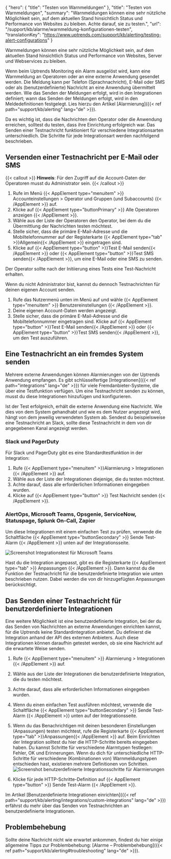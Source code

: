 {
  "hero": {
    "title": "Testen von Warnmeldungen"
  },
  "title": "Testen von Warnmeldungen",
  "summary": "Warnmeldungen können eine sehr nützliche Möglichkeit sein, auf dem aktuellen Stand hinsichtlich Status und Performance von Websites zu bleiben. Achte darauf, sie zu testen.",
  "url": "/support/kb/alarme/warnmeldung-konfigurationen-testen",
  "translationKey": "https://www.uptrends.com/support/kb/alerting/testing-alert-configurations"
}

Warnmeldungen können eine sehr nützliche Möglichkeit sein, auf dem aktuellen Stand hinsichtlich Status und Performance von Websites, Server und Webservices zu bleiben.

Wenn beim Uptrends Monitoring ein Alarm ausgelöst wird, kann eine Warnmeldung an Operatoren oder an eine externe Anwendung gesendet werden. Die Meldung kann per Telefon (Sprachnachricht), E-Mail oder SMS oder als (benutzerdefinierte) Nachricht an eine Anwendung übermittelt werden. Wie das Senden der Meldungen erfolgt, wird in den Integrationen definiert; wann das Senden der Meldungen erfolgt, wird in den Meldedefinitionen festgelegt. Lies hierzu den Artikel [Alarmierung]({{< ref path="support/kb/alerting" lang="de" >}}).

Da es wichtig ist, dass die Nachrichten den Operator oder die Anwendung erreichen, solltest du testen, dass ihre Einrichtung erfolgreich war. Das Senden einer Testnachricht funktioniert für verschiedene Integrationsarten unterschiedlich. Die Schritte für jede Integrationsart werden nachfolgend beschrieben.

## Versenden einer Testnachricht per E-Mail oder SMS

{{< callout >}}
**Hinweis**: Für den Zugriff auf die Account-Daten der Operatoren musst du Administrator sein.
{{< /callout >}}

1. Rufe im Menü {{< AppElement type="menuitem" >}} Accounteinstellungen > Operator und Gruppen (und Subaccounts) {{< /AppElement >}} auf.
2. Klicke auf {{< AppElement type="buttonPrimary" >}} Alle Operatoren anzeigen {{< /AppElement >}}.
3. Wähle aus der Liste der Operatoren den Operator, bei dem du die Übermittlung der Nachrichten testen möchtest.
4. Stelle sicher, dass die primäre E-Mail-Adresse und die Mobiltelefonnummer auf der Registerkarte {{< AppElement type="tab" >}}Allgemein{{< /AppElement >}} eingetragen sind.
5. Klicke auf {{< AppElement type="button" >}}Test E-Mail senden{{< /AppElement >}} oder {{< AppElement type="button" >}}Test SMS senden{{< /AppElement >}}, um eine E-Mail oder eine SMS zu senden.

Der Operator sollte nach der Initiierung eines Tests eine Test-Nachricht erhalten.

Wenn du nicht Administrator bist, kannst du dennoch Testnachrichten für deinen eigenen Account senden.

1. Rufe das Nutzermenü unten im Menü auf und wähle {{< AppElement type="menuitem" >}} Benutzereinstellungen {{< /AppElement >}}.
2. Deine eigenen Account-Daten werden angezeigt.
3. Stelle sicher, dass die primäre E-Mail-Adresse und die Mobiltelefonnummer eingetragen sind. Klicke auf {{< AppElement type="button" >}}Test E-Mail senden{{< /AppElement >}} oder {{< AppElement type="button" >}}Test SMS senden{{< /AppElement >}}, um den Test auszuführen.

## Eine Testnachricht an ein fremdes System senden

Mehrere externe Anwendungen können Alarmierungen von der Uptrends Anwendung empfangen. Es gibt schlüsselfertige [Integrationen]({{< ref path="integrations" lang="de" >}}) für viele Fremdanbieter-Systeme, die über eine Testfunktion verfügen. Um eine Testnachricht senden zu können, musst du diese Integrationen hinzufügen und konfigurieren.

Ist der Test erfolgreich, erhält die externe Anwendung eine Nachricht. Wie dies von dem System gehandhabt und wie es dem Nutzer angezeigt wird, hängt von dem jeweilig verwendeten System ab. Sendest du beispielsweise eine Testnachricht an Slack, sollte diese Testnachricht in dem von dir angegebenen Kanal angezeigt werden.

### Slack und PagerDuty

Für Slack und PagerDuty gibt es eine Standardtestfunktion in der Integration:

1.  Rufe {{< AppElement type="menuitem" >}}Alarmierung > Integrationen {{< /AppElement >}} auf.
2.  Wähle aus der Liste der Integrationen diejenige, die du testen möchtest.
3.  Achte darauf, dass alle erforderlichen Informationen eingegeben wurden.
4.  Klicke auf {{< AppElement type="button" >}} Test Nachricht senden {{< /AppElement >}}.

### AlertOps, Microsoft Teams, Opsgenie, ServiceNow, Statuspage, Splunk On-Call, Zapier

Um diese Integrationen mit einem einfachen Test zu prüfen, verwende die Schaltfläche {{< AppElement type="buttonSecondary" >}} Sende Test-Alarm {{< /AppElement >}} unten auf der Integrationsseite.

![Screenshot Integrationstest für Microsoft Teams](/img/content/scr_test-message-to-microsoft-teams.min.png)

Hast du die Integration angepasst, gibt es die Registerkarte {{< AppElement type="tab" >}} Anpassungen {{< /AppElement >}}. Dann kannst du die Funktion der Testnachricht für die benutzerdefinierte Integration wie unten beschrieben nutzen. Dabei werden die von dir hinzugefügten Anpassungen berücksichtigt.

## Das Senden einer Testnachricht für benutzerdefinierte Integrationen

Eine weitere Möglichkeit ist eine benutzerdefinierte Integration, bei der du das Senden von Nachrichten an externe Anwendungen einrichten kannst, für die Uptrends keine Standardintegration anbietet. Du definierst die Integration anhand der API des externen Anbieters. Auch diese Integrationen können daraufhin getestet werden, ob sie eine Nachricht auf die erwartete Weise senden.

1.  Rufe {{< AppElement type="menuitem" >}} Alarmierung > Integrationen {{< /AppElement >}} auf.
2.  Wähle aus der Liste der Integrationen die benutzerdefinierte Integration, die du testen möchtest.
3.  Achte darauf, dass alle erforderlichen Informationen eingegeben wurden.
4.  Wenn du einen einfachen Test ausführen möchtest, verwende die Schaltfläche {{< AppElement type="buttonSecondary" >}} Sende Test-Alarm {{< /AppElement >}} unten auf der Integrationsseite.
5.  Wenn du das Benachrichtigen mit deinen besonderen Einstellungen (Anpassungen) testen möchtest, rufe die Registerkarte {{< AppElement type="tab" >}}Anpassungen{{< /AppElement >}} auf. Beim Einrichten der Integration solltest du hier die HTTP-Schritte bereits eingegeben haben. Du kannst Schritte für verschiedene Alarmtypen festlegen: Fehler, OK und Erinnerungen. Wenn du dich für unterschiedliche HTTP-Schritte für verschiedene (Kombinationen von) Warnmeldungstypen entschieden hast, existieren mehrere Definitionen von Schritten.
![Screenshot benutzerdefinierte Integrationsschritte für Alarmierungen](/img/content/scr_custom-integration-steps-for-alerts.min.png) 

6.  Klicke für jede HTTP-Schritte-Definition auf {{< AppElement type="button" >}} Sende Test-Alarm {{< /AppElement >}}.

Im Artikel [Benutzerdefinierte Integrationen einrichten]({{< ref path="support/kb/alerting/integrations/custom-integrations" lang="de" >}}) erfährst du mehr über das Senden von Testnachrichten an benutzerdefinierte Integrationen.

## Problembehebung

Sollte deine Nachricht nicht wie erwartet ankommen, findest du hier einige allgemeine Tipps zur Problembehebung: [Alarme – Problembehebung]({{< ref path="support/kb/alerting#troubleshooting" lang="de" >}}).
